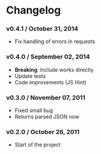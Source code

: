 # Changelog

### v0.4.1 / October 31, 2014

  * Fix handling of errors in requests

### v0.4.0 / September 02, 2014

  * **Breaking**: Include works directly
  * Update tests
  * Code improvements (JS Hint)

### v0.3.0 / November 07, 2011

  * Fixed small bug
  * Returns parsed JSON now

### v0.2.0 / October 26, 2011

  * Start of the project
